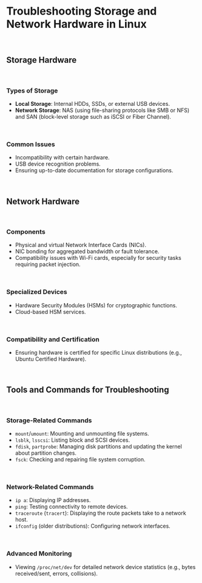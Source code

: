 # Troubleshooting Storage and Network Hardware in Linux

<br>

## Storage Hardware

<br>

### Types of Storage

- **Local Storage**: Internal HDDs, SSDs, or external USB devices.
- **Network Storage**: NAS (using file-sharing protocols like SMB or NFS) and SAN (block-level storage such as iSCSI or Fiber Channel).

<br>

### Common Issues

- Incompatibility with certain hardware.
- USB device recognition problems.
- Ensuring up-to-date documentation for storage configurations.

<br>

## Network Hardware

<br>

### Components

- Physical and virtual Network Interface Cards (NICs).
- NIC bonding for aggregated bandwidth or fault tolerance.
- Compatibility issues with Wi-Fi cards, especially for security tasks requiring packet injection.

<br>

### Specialized Devices

- Hardware Security Modules (HSMs) for cryptographic functions.
- Cloud-based HSM services.

<br>

### Compatibility and Certification

- Ensuring hardware is certified for specific Linux distributions (e.g., Ubuntu Certified Hardware).

<br>

## Tools and Commands for Troubleshooting

<br>

### Storage-Related Commands

- `mount`/`umount`: Mounting and unmounting file systems.
- `lsblk`, `lsscsi`: Listing block and SCSI devices.
- `fdisk`, `partprobe`: Managing disk partitions and updating the kernel about partition changes.
- `fsck`: Checking and repairing file system corruption.

<br>

### Network-Related Commands

- `ip a`: Displaying IP addresses.
- `ping`: Testing connectivity to remote devices.
- `traceroute` (`tracert`): Displaying the route packets take to a network host.
- `ifconfig` (older distributions): Configuring network interfaces.

<br>

### Advanced Monitoring

- Viewing `/proc/net/dev` for detailed network device statistics (e.g., bytes received/sent, errors, collisions).
